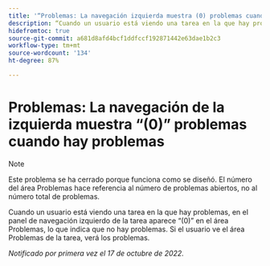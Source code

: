 ```yaml
---
title: '“Problemas: La navegación izquierda muestra (0) problemas cuando hay problemas”'
description: “Cuando un usuario está viendo una tarea en la que hay problemas, la navegación izquierda de la tarea muestra (0) en el área Problemas, lo que indica que no hay problemas. Si el usuario ve el área Problemas de la tarea, verá los problemas”.
hidefromtoc: true
source-git-commit: a681d8afd4bcf1ddfccf192871442e63dae1b2c3
workflow-type: tm+mt
source-wordcount: '134'
ht-degree: 87%

---
```



# Problemas: La navegación de la izquierda muestra “(0)” problemas cuando hay problemas

>[!NOTE]
>
>Este problema se ha cerrado porque funciona como se diseñó. El número del área Problemas hace referencia al número de problemas abiertos, no al número total de problemas.

Cuando un usuario está viendo una tarea en la que hay problemas, en el panel de navegación izquierdo de la tarea aparece “(0)” en el área Problemas, lo que indica que no hay problemas. Si el usuario ve el área Problemas de la tarea, verá los problemas.

_Notificado por primera vez el 17 de octubre de 2022._

